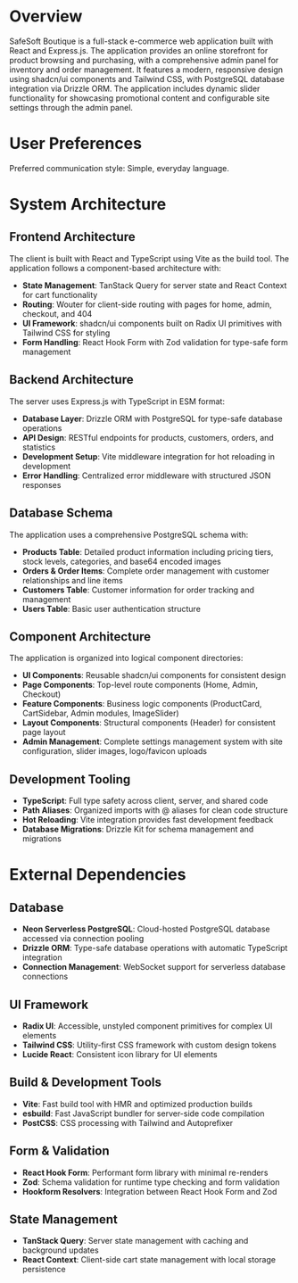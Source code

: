# Overview

SafeSoft Boutique is a full-stack e-commerce web application built with React and Express.js. The application provides an online storefront for product browsing and purchasing, with a comprehensive admin panel for inventory and order management. It features a modern, responsive design using shadcn/ui components and Tailwind CSS, with PostgreSQL database integration via Drizzle ORM. The application includes dynamic slider functionality for showcasing promotional content and configurable site settings through the admin panel.

# User Preferences

Preferred communication style: Simple, everyday language.

# System Architecture

## Frontend Architecture
The client is built with React and TypeScript using Vite as the build tool. The application follows a component-based architecture with:
- **State Management**: TanStack Query for server state and React Context for cart functionality
- **Routing**: Wouter for client-side routing with pages for home, admin, checkout, and 404
- **UI Framework**: shadcn/ui components built on Radix UI primitives with Tailwind CSS for styling
- **Form Handling**: React Hook Form with Zod validation for type-safe form management

## Backend Architecture
The server uses Express.js with TypeScript in ESM format:
- **Database Layer**: Drizzle ORM with PostgreSQL for type-safe database operations
- **API Design**: RESTful endpoints for products, customers, orders, and statistics
- **Development Setup**: Vite middleware integration for hot reloading in development
- **Error Handling**: Centralized error middleware with structured JSON responses

## Database Schema
The application uses a comprehensive PostgreSQL schema with:
- **Products Table**: Detailed product information including pricing tiers, stock levels, categories, and base64 encoded images
- **Orders & Order Items**: Complete order management with customer relationships and line items
- **Customers Table**: Customer information for order tracking and management
- **Users Table**: Basic user authentication structure

## Component Architecture
The application is organized into logical component directories:
- **UI Components**: Reusable shadcn/ui components for consistent design
- **Page Components**: Top-level route components (Home, Admin, Checkout)
- **Feature Components**: Business logic components (ProductCard, CartSidebar, Admin modules, ImageSlider)
- **Layout Components**: Structural components (Header) for consistent page layout
- **Admin Management**: Complete settings management system with site configuration, slider images, logo/favicon uploads

## Development Tooling
- **TypeScript**: Full type safety across client, server, and shared code
- **Path Aliases**: Organized imports with @ aliases for clean code structure
- **Hot Reloading**: Vite integration provides fast development feedback
- **Database Migrations**: Drizzle Kit for schema management and migrations

# External Dependencies

## Database
- **Neon Serverless PostgreSQL**: Cloud-hosted PostgreSQL database accessed via connection pooling
- **Drizzle ORM**: Type-safe database operations with automatic TypeScript integration
- **Connection Management**: WebSocket support for serverless database connections

## UI Framework
- **Radix UI**: Accessible, unstyled component primitives for complex UI elements
- **Tailwind CSS**: Utility-first CSS framework with custom design tokens
- **Lucide React**: Consistent icon library for UI elements

## Build & Development Tools
- **Vite**: Fast build tool with HMR and optimized production builds
- **esbuild**: Fast JavaScript bundler for server-side code compilation
- **PostCSS**: CSS processing with Tailwind and Autoprefixer

## Form & Validation
- **React Hook Form**: Performant form library with minimal re-renders
- **Zod**: Schema validation for runtime type checking and form validation
- **Hookform Resolvers**: Integration between React Hook Form and Zod

## State Management
- **TanStack Query**: Server state management with caching and background updates
- **React Context**: Client-side cart state management with local storage persistence